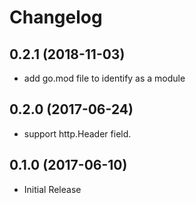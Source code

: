 # Changelog

## 0.2.1 (2018-11-03)

* add go.mod file to identify as a module


## 0.2.0 (2017-06-24)

* support http.Header field.


## 0.1.0 (2017-06-10)

* Initial Release
